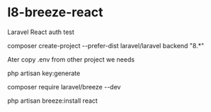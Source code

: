 # l8-breeze-react
Laravel React auth test

composer create-project --prefer-dist laravel/laravel backend "8.*"

Ater copy .env from other project we needs

php artisan key:generate

composer require laravel/breeze --dev

php artisan breeze:install react

